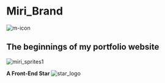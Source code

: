 # Miri_Brand

![m-icon](https://user-images.githubusercontent.com/18417244/38875081-2211be98-4249-11e8-8287-3d48919cbddd.jpg)

## The beginnings of my portfolio website

![miri_sprites1](https://user-images.githubusercontent.com/18417244/38875083-22405e10-4249-11e8-8539-dfa0492fc9e5.png)

**A Front-End Star**
![star_logo](https://user-images.githubusercontent.com/18417244/38875079-21e142a4-4249-11e8-89b7-bd092678851c.png)
